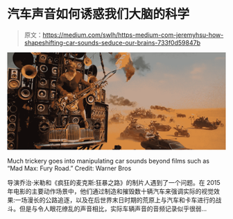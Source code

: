 # 汽车声音如何诱惑我们大脑的科学

> 原文：<https://medium.com/swlh/https-medium-com-jeremyhsu-how-shapeshifting-car-sounds-seduce-our-brains-733f0d59847b>

![](img/87fa67dd5128990c4914e1538b317f56.png)

Much trickery goes into manipulating car sounds beyond films such as “Mad Max: Fury Road.” Credit: Warner Bros

导演乔治·米勒和《疯狂的麦克斯:狂暴之路》的制片人遇到了一个问题。在 2015 年电影的主要动作场景中，他们通过制造和摧毁数十辆汽车来强调实际的视觉效果:一场漫长的公路追逐，以及在后世界末日时期的荒原上与汽车和卡车进行的战斗。但是与令人眼花缭乱的声音相比，实际车辆声音的音频记录似乎很弱…